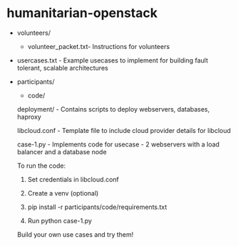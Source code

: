 humanitarian-openstack
======================
* volunteers/
  * volunteer_packet.txt- Instructions for volunteers

* usercases.txt - Example usecases to implement for building fault tolerant, scalable architectures

  
* participants/
  * code/ 
  
  deployment/ - Contains scripts to deploy webservers, databases, haproxy
  
  libcloud.conf - Template file to include cloud provider details for libcloud
  
  case-1.py - Implements code for usecase - 2 webservers with a load balancer and a database node
    
  To run the code:

    1. Set credentials in libcloud.conf

    2. Create a venv (optional)
    
    3. pip install -r participants/code/requirements.txt
    
    4. Run python case-1.py

    Build your own use cases and try them!
